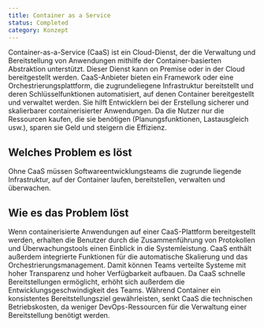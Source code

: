```yaml
---
title: Container as a Service
status: Completed
category: Konzept
---
```



Container-as-a-Service (CaaS) ist ein Cloud-Dienst, der die Verwaltung und Bereitstellung von Anwendungen mithilfe der Container-basierten Abstraktion unterstützt. 
Dieser Dienst kann on Premise oder in der Cloud bereitgestellt werden.
CaaS-Anbieter bieten ein Framework oder eine Orchestrierungsplattform,  die zugrundeliegene Infrastruktur bereitstellt und deren Schlüsselfunktionen automatisiert, auf denen Container bereitgestellt und verwaltet werden. 
Sie hilft Entwicklern bei der Erstellung sicherer und skalierbarer containerisierter Anwendungen. Da die Nutzer nur die Ressourcen kaufen, die sie benötigen (Planungsfunktionen, Lastausgleich usw.), sparen sie Geld und steigern die Effizienz. 

## Welches Problem es löst

Ohne CaaS müssen Softwareentwicklungsteams die zugrunde liegende Infrastruktur, auf der Container laufen, bereitstellen, verwalten und überwachen.

## Wie es das Problem löst

Wenn containerisierte Anwendungen auf einer CaaS-Plattform bereitgestellt werden, erhalten die Benutzer durch die Zusammenführung von Protokollen und Überwachungstools einen Einblick in die Systemleistung.
CaaS enthält außerdem integrierte Funktionen für die automatische Skalierung und das Orchestrierungsmanagement. 
Damit können Teams verteilte Systeme mit hoher Transparenz und hoher Verfügbarkeit aufbauen. 
Da CaaS schnelle Bereitstellungen ermöglicht, erhöht sich außerdem die Entwicklungsgeschwindigkeit des Teams. 
Während Container ein konsistentes Bereitstellungsziel gewährleisten, senkt CaaS die technischen Betriebskosten, da weniger DevOps-Ressourcen für die Verwaltung einer Bereitstellung benötigt werden.
